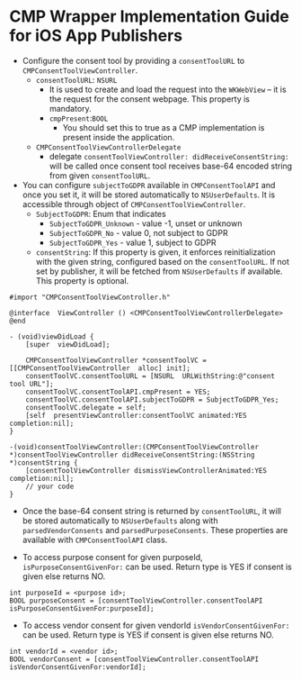 
# CMP Wrapper Implementation Guide for iOS App Publishers


* Configure the consent tool by providing a `consentToolURL` to `CMPConsentToolViewController`.
	* `consentToolURL`: `NSURL` 
		* It is used to create and load the request into the `WKWebView` – it is the request for the consent webpage. This property is mandatory.
		* `cmpPresent`:`BOOL`
			* You should set this to true as a CMP implementation is present inside the application.
	* `CMPConsentToolViewControllerDelegate`
		* delegate `consentToolViewController: didReceiveConsentString:` will be called once consent tool receives base-64 encoded string from given `consentToolURL`.
* You can configure `subjectToGDPR` available in `CMPConsentToolAPI` and once you set it, it will be stored automatically to `NSUserDefaults`. It is accessible through object of `CMPConsentToolViewController`.
	* `SubjectToGDPR`: Enum that indicates 
		* `SubjectToGDPR_Unknown` - value -1, unset or unknown
		* `SubjectToGDPR_No` - value 0, not subject to GDPR
		* `SubjectToGDPR_Yes` - value 1, subject to GDPR
	* `consentString`: If this property is given, it enforces reinitialization with the given string, configured based on the `consentToolURL`. If not set by publisher, it will be fetched from `NSUserDefaults` if available. This property is optional. 

```
#import "CMPConsentToolViewController.h"

@interface  ViewController () <CMPConsentToolViewControllerDelegate>
@end

- (void)viewDidLoad {
	[super  viewDidLoad];

	CMPConsentToolViewController *consentToolVC = [[CMPConsentToolViewController  alloc] init];
	consentToolVC.consentToolURL = [NSURL  URLWithString:@"consent tool URL"];
	consentToolVC.consentToolAPI.cmpPresent = YES;
	consentToolVC.consentToolAPI.subjectToGDPR = SubjectToGDPR_Yes;
	consentToolVC.delegate = self;
	[self  presentViewController:consentToolVC animated:YES  completion:nil];
}

-(void)consentToolViewController:(CMPConsentToolViewController *)consentToolViewController didReceiveConsentString:(NSString *)consentString {
	[consentToolViewController dismissViewControllerAnimated:YES  completion:nil];
	// your code
}
```

* Once the base-64 consent string is returned by `consentToolURL`, it will be stored automatically to `NSUserDefaults` along with `parsedVendorConsents` and `parsedPurposeConsents`. These properties are available with `CMPConsentToolAPI` class.

* To access purpose consent for given purposeId, `isPurposeConsentGivenFor:` can be used. Return type is YES if consent is given else returns NO.
````
int purposeId = <purpose id>;
BOOL purposeConsent = [consentToolViewController.consentToolAPI isPurposeConsentGivenFor:purposeId];
````

* To access vendor consent for given vendorId `isVendorConsentGivenFor:` can be used. Return type is YES if consent is given else returns NO.
````
int vendorId = <vendor id>;
BOOL vendorConsent = [consentToolViewController.consentToolAPI isVendorConsentGivenFor:vendorId];
````
